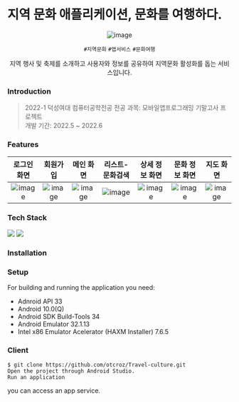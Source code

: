 # 지역 문화 애플리케이션, 문화를 여행하다.

<div align='center'>
  
![image](https://github.com/otcroz/Travel-culture/assets/79989242/19b12e27-6e71-43fa-9804-cdf390bc11aa)


  `#지역문화` `#앱서비스` `#문화여행` 

  지역 행사 및 축제를 소개하고 사용자와 정보를 공유하여 지역문화 활성화를 돕는 서비스입니다.
  
</div>

### Introduction
> 2022-1 덕성여대 컴퓨터공학전공 전공 과목: 모바일앱프로그래밍 기말고사 프로젝트 <br />
> 개발 기간: 2022.5 ~ 2022.6

### Features
| 로그인 화면 | 회원가입 |  메인 화면 | 리스트-문화검색 | 상세 정보 화면 | 문화 정보 화면 | 지도 화면 |
| :-----: | :-----: | :-----: | :-----: | :-----: | :-----: | :-----: |
|![image](https://github.com/otcroz/Travel-culture/assets/79989242/c1296e5e-5f0f-4f45-9bde-c4f5b9c39f19) | ![image](https://github.com/otcroz/Travel-culture/assets/79989242/3df33169-2467-4ead-9a4d-204de53a559c)|![image](https://github.com/otcroz/Travel-culture/assets/79989242/ea947ce4-eb32-48be-9148-a7372a323217)|![image](https://github.com/otcroz/Travel-culture/assets/79989242/9579457b-cfe0-4989-85f4-f8e678f84ba1)|![image](https://github.com/otcroz/Travel-culture/assets/79989242/d2b7dd5f-04b2-44f4-a95f-0ef7e6baa308)|![image](https://github.com/otcroz/Travel-culture/assets/79989242/7d26e97e-4bfd-4cf2-97a2-b69da4a1f125)|![image](https://github.com/otcroz/Travel-culture/assets/79989242/0cd31dd7-0447-411d-8c2e-f0294acad0f1)|

### Tech Stack

<img src="https://img.shields.io/badge/Android-3DDC84?style=flat-square&logo=android&logoColor=white"/> <img src="https://img.shields.io/badge/firebase-FFCA28?style=flat-square&logo=firebase&logoColor=white"/>


### Installation

### Setup
For building and running the application you need:
- Adnroid API 33
- Android 10.0(Q)
- Android SDK Build-Tools 34
- Android Emulator 32.1.13
- Intel x86 Emulator Acelerator (HAXM Installer) 7.6.5

### Client

```
$ git clone https://github.com/otcroz/Travel-culture.git
Open the project through Android Studio.
Run an application
```
you can access an app service.
